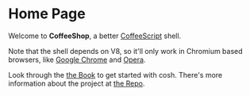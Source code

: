 # Home Page

Welcome to **CoffeeShop**, a better [CoffeeScript][1] shell.

Note that the shell depends on V8, so it'll only work in Chromium based browsers, like
[Google Chrome][2] and [Opera][3].

Look through the [the Book](/docs/book/front.md) to get started with cosh. There's more
information about the project at [the Repo][4].

[1]: http://coffeescript.org "CoffeeScript Home Page"
[2]: http://www.google.co.uk/intl/en_uk/chrome "Chrome Home Page"
[3]: http://www.opera.com "Opera Home Page"
[4]: https://github.com/carlsmith/coffeeshop "Project Home Page"
